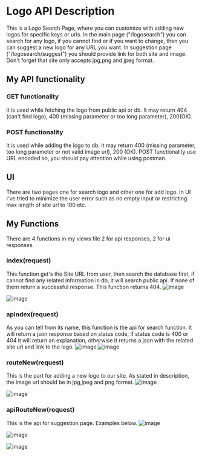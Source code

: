 
# Logo API Description
This is a Logo Search Page, where you can customize with adding new logos for specific keys or urls. In the main page ("/logosearch") you can search for any logo, if you cannot find or if you want to change, then you can suggest a new logo for any URL you want. In suggestion page ("/logosearch/suggest") you should provide link for both site and image. Don't forget that site only accepts jpg,png and jpeg format.
## My API functionality

### GET functionality
It is used while fetching the logo from public api or db. It may return 404 (can't find logo), 400 (missing parameter or too long parameter), 200(OK).
### POST functionality
It is used while adding the logo to db. It may return 400 (missing parameter, too long parameter or not valid image url), 200 (OK). POST functionality use URL encoded so, you should pay attention while using postman.

## UI 
There are two pages one for search logo and other one for add logo. In UI I've tried to minimize the user error such as no empty input or restricting max length of site url to 100 etc.

## My Functions
There are 4 functions in my views file 2 for api responses, 2 for ui responses. 

### index(request)
This function get's the Site URL  from user, then search the database first, if cannot find any related information in db, it will search public api. If none of them return a successful response. This function returns 404. 
![image](https://user-images.githubusercontent.com/56564666/121531138-d2316880-ca06-11eb-986f-192dc6ee6fd9.png)

![image](https://user-images.githubusercontent.com/56564666/121531241-e83f2900-ca06-11eb-87d4-8b23614f2bc5.png)
### apindex(request)
As you can tell from its name, this function is the api for search function. It will return a json response based on status code, if status code is 400 or 404 it will return an explanation, otherwise it returns a json with the related site url and link to the logo. 
![image](https://user-images.githubusercontent.com/56564666/121531455-158bd700-ca07-11eb-9556-3394c1955ed6.png)
![image](https://user-images.githubusercontent.com/56564666/121531517-24728980-ca07-11eb-91d6-52227ffeca03.png)
### routeNew(request)
This is the part for adding a new logo to our site. As stated in description, the image url should be in jpg,jpeg and png format.
![image](https://user-images.githubusercontent.com/56564666/121531788-6c91ac00-ca07-11eb-9dfc-26b97d5305fe.png)

![image](https://user-images.githubusercontent.com/56564666/121531872-7c10f500-ca07-11eb-9144-6043a814dba1.png)
### apiRouteNew(request)
This is the api for suggestion page. Examples below.
![image](https://user-images.githubusercontent.com/56564666/121531987-9a76f080-ca07-11eb-9b0d-3b6eb7e38b70.png)

![image](https://user-images.githubusercontent.com/56564666/121532053-aa8ed000-ca07-11eb-8df2-41a6686cbe4f.png)

![image](https://user-images.githubusercontent.com/56564666/121532213-ceeaac80-ca07-11eb-9cce-2ec0931c656b.png)
